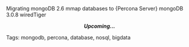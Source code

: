 Migrating mongoDB 2.6 mmap databases to {Percona Server} mongoDB 3.0.8 wiredTiger

<p align="center"><b><em>Upcoming...</em></b></p>

Tags: mongodb, percona, database, nosql, bigdata